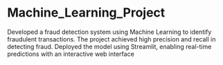 # Machine_Learning_Project
Developed a fraud detection system using Machine Learning to identify fraudulent transactions. The project achieved high precision and recall in detecting fraud. Deployed the model using Streamlit, enabling real-time predictions with an interactive web interface  
